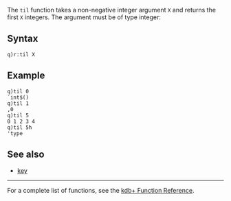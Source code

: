 The `til` function takes a non-negative integer argument `X` and returns the first `X` integers. The argument must be of type integer:

Syntax
------

    q)r:til X

Example
-------

    q)til 0
    `int$()
    q)til 1
    ,0
    q)til 5
    0 1 2 3 4
    q)til 5h
    'type

See also
--------

-   [key](Reference/key "wikilink")

------------------------------------------------------------------------

For a complete list of functions, see the [kdb+ Function Reference](Reference "wikilink").
